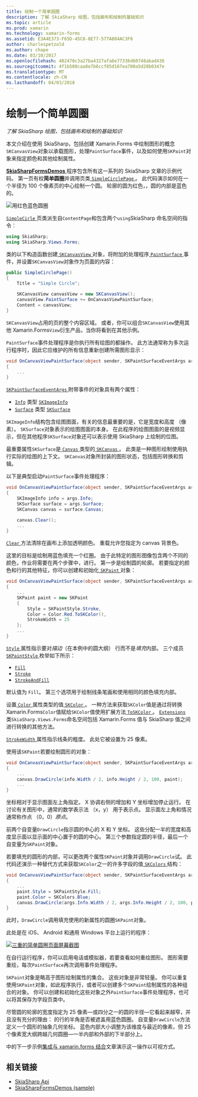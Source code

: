 ```yaml
---
title: 绘制一个简单圆圈
description: 了解 SkiaSharp 绘图，包括画布和绘制的基础知识
ms.topic: article
ms.prod: xamarin
ms.technology: xamarin-forms
ms.assetid: E3A4E373-F65D-45C8-8E77-577A804AC3F8
author: charlespetzold
ms.author: chape
ms.date: 03/10/2017
ms.openlocfilehash: 402470c3a27ba4327afa6e77336d60748abad436
ms.sourcegitcommit: 4f1b508caa8e7b6ccf85d167ea700a5d28b0347e
ms.translationtype: MT
ms.contentlocale: zh-CN
ms.lasthandoff: 04/03/2018
---
```

# <a name="drawing-a-simple-circle"></a>绘制一个简单圆圈

_了解 SkiaSharp 绘图，包括画布和绘制的基础知识_

本文介绍在使用 SkiaSharp，包括创建 Xamarin.Forms 中绘制图形的概念`SKCanvasView`对象以承载图形，处理`PaintSurface`事件，以及如何使用`SKPaint`对象来指定颜色和其他绘制属性。

[ **SkiaSharpFormsDemos** ](https://developer.xamarin.com/samples/xamarin-forms/SkiaSharpForms/Demos/)程序包含所有这一系列的 SkiaSharp 文章的示例代码。 第一页有权**简单圆圈**并调用页类[ `SimpleCirclePage` ](https://github.com/xamarin/xamarin-forms-samples/blob/master/SkiaSharpForms/SkiaSharpFormsDemos/SkiaSharpFormsDemos/SkiaSharpFormsDemos/Basics/SimpleCirclePage.cs)。 此代码演示如何在一个半径为 100 个像素页的中心绘制一个圆。 轮廓的圆为红色，，圆的内部是蓝色的。

![](circle-images/circleexample.png "用红色蓝色圆圈")

[ `SimpleCirle` ](https://github.com/xamarin/xamarin-forms-samples/blob/master/SkiaSharpForms/SkiaSharpFormsDemos/SkiaSharpFormsDemos/SkiaSharpFormsDemos/Basics/SimpleCirclePage.cs)页类派生自`ContentPage`和包含两个`using`SkiaSharp 命名空间的指令：

```csharp
using SkiaSharp;
using SkiaSharp.Views.Forms;
```

类的以下构造函数创建[ `SKCanvasView` ](https://developer.xamarin.com/api/type/SkiaSharp.Views.Forms.SKCanvasView/)对象，将附加的处理程序[ `PaintSurface` ](https://developer.xamarin.com/api/event/SkiaSharp.Views.Forms.SKCanvasView.PaintSurface/)事件，并设置`SKCanvasView`对象作为页面的内容：

```csharp
public SimpleCirclePage()
{
    Title = "Simple Circle";

    SKCanvasView canvasView = new SKCanvasView();
    canvasView.PaintSurface += OnCanvasViewPaintSurface;
    Content = canvasView;
}
```

`SKCanvasView`占用的页的整个内容区域。 或者，你可以组合`SKCanvasView`使用其他 Xamarin.Forms`View`衍生产品，当你将看到在其他示例。

`PaintSurface`事件处理程序是你执行所有绘图的都操作。 此方法通常称为多次运行程序时，因此它应维护的所有信息重新创建所需图形显示：

```csharp
void OnCanvasViewPaintSurface(object sender, SKPaintSurfaceEventArgs args)
{
    ...
}

```

[ `SKPaintSurfaceEventArgs` ](https://developer.xamarin.com/api/type/SkiaSharp.Views.Forms.SKPaintSurfaceEventArgs/)附带事件的对象具有两个属性：

- [`Info`](https://developer.xamarin.com/api/property/SkiaSharp.Views.Forms.SKPaintSurfaceEventArgs.Info/) 类型 [`SKImageInfo`](https://developer.xamarin.com/api/type/SkiaSharp.SKImageInfo/)
- [`Surface`](https://developer.xamarin.com/api/property/SkiaSharp.Views.Forms.SKPaintSurfaceEventArgs.Surface/) 类型 [`SKSurface`](https://developer.xamarin.com/api/type/SkiaSharp.SKSurface/)

`SKImageInfo`结构包含绘图图面，有关的信息最重要的是，它是宽度和高度 （像素）。 `SKSurface`对象表示的绘图图面的本身。 在此程序的绘图图面的是视频显示，但在其他程序`SKSurface`对象还可以表示使用 SkiaSharp 上绘制的位图。

最重要属性`SKSurface`是[ `Canvas` ](https://developer.xamarin.com/api/property/SkiaSharp.SKSurface.Canvas/)类型的[ `SKCanvas` ](https://developer.xamarin.com/api/type/SkiaSharp.SKCanvas/)。 此类是一种图形绘制使用执行实际的绘图的上下文。 `SKCanvas`对象所封装的图形状态，包括图形转换和剪辑。

以下是典型启动`PaintSurface`事件处理程序：

```csharp
void OnCanvasViewPaintSurface(object sender, SKPaintSurfaceEventArgs args)
{
    SKImageInfo info = args.Info;
    SKSurface surface = args.Surface;
    SKCanvas canvas = surface.Canvas;

    canvas.Clear();
    ...
}

```

[ `Clear` ](https://developer.xamarin.com/api/member/SkiaSharp.SKCanvas.Clear()/)方法清除在画布上添加透明颜色。 重载允许您指定为 canvas 背景色。

这里的目标是绘制用蓝色填充一个红圈。 由于此特定的图形图像包含两个不同的颜色，作业将需要在两个步骤中，进行。 第一步是绘制圆的轮廓。 若要指定的颜色和行的其他特征，你可以创建和初始化[ `SKPaint` ](https://developer.xamarin.com/api/type/SkiaSharp.SKPaint/)对象：

```csharp
void OnCanvasViewPaintSurface(object sender, SKPaintSurfaceEventArgs args)
{
    ...
    SKPaint paint = new SKPaint
    {
        Style = SKPaintStyle.Stroke,
        Color = Color.Red.ToSKColor(),
        StrokeWidth = 25
    };
    ...
}
```

[ `Style` ](https://developer.xamarin.com/api/property/SkiaSharp.SKPaint.Style/)属性指示要对*描边*（在本例中的圆大纲） 行而不是*填充*内部。 三个成员[ `SKPaintStyle` ](https://developer.xamarin.com/api/type/SkiaSharp.SKPaintStyle/)枚举如下所示：

- [`Fill`](https://developer.xamarin.com/api/field/SkiaSharp.SKPaintStyle.Fill/)
- [`Stroke`](https://developer.xamarin.com/api/field/SkiaSharp.SKPaintStyle.Stroke/)
- [`StrokeAndFill`](https://developer.xamarin.com/api/field/SkiaSharp.SKPaintStyle.StrokeAndFill/)

默认值为 `Fill`。 第三个选项用于绘制线条笔画和使用相同的颜色填充内部。

设置[ `Color` ](https://developer.xamarin.com/api/property/SkiaSharp.SKPaint.Color/)属性类型的值[ `SKColor` ](https://developer.xamarin.com/api/type/SkiaSharp.SKColor/)。 一种方法来获取`SKColor`值是通过将转换 Xamarin.Forms`Color`值赋给`SKColor`值使用扩展方法[ `ToSKColor` ](https://developer.xamarin.com/api/member/SkiaSharp.Views.Forms.Extensions.ToSKColor/p/Xamarin.Forms.Color/)。 [ `Extensions` ](https://developer.xamarin.com/api/type/SkiaSharp.Views.Forms.Extensions/)类`SkiaSharp.Views.Forms`命名空间包括 Xamarin.Forms 值与 SkiaSharp 值之间进行转换的其他方法。

[ `StrokeWidth` ](https://developer.xamarin.com/api/property/SkiaSharp.SKPaint.StrokeWidth/)属性指示线条的粗度。 此处它被设置为 25 像素。

使用该`SKPaint`若要绘制圆形的对象：

```csharp
void OnCanvasViewPaintSurface(object sender, SKPaintSurfaceEventArgs args)
{
    ...
    canvas.DrawCircle(info.Width / 2, info.Height / 2, 100, paint);
    ...
}
```

坐标相对于显示图面左上角指定。 X 协调右侧的增加和 Y 坐标增加停止运行。 在讨论有关图形中，通常的数学表示法 （x，y） 用于表示点。 显示面左上角和情况通常称作点 （0，0）*原点*。

前两个自变量`DrawCircle`指示圆的中心的 X 和 Y 坐标。 这些分配一半的宽度和高度显示面以显示面的中心置于的圆的中心。 第三个参数指定圆的半径，最后一个自变量为`SKPaint`对象。

若要填充的圆形的内部，可以更改两个属性`SKPaint`对象并调用`DrawCircle`试。 此代码还演示一种替代方式来获取`SKColor`之一的许多字段的值[ `SKColors` ](https://developer.xamarin.com/api/type/SkiaSharp.SKColors/)结构：

```csharp
void OnCanvasViewPaintSurface(object sender, SKPaintSurfaceEventArgs args)
{
    ...
    paint.Style = SKPaintStyle.Fill;
    paint.Color = SKColors.Blue;
    canvas.DrawCircle(args.Info.Width / 2, args.Info.Height / 2, 100, paint);
}
```
此时，`DrawCircle`调用填充使用的新属性的圆圈`SKPaint`对象。

此处是在 iOS、 Android 和通用 Windows 平台上运行的程序：

[![](circle-images/simplecircle-small.png "三重的简单圆圈页面屏幕截图")](circle-images/simplecircle-large.png#lightbox "三倍的简单圆圈页面屏幕截图")

在自行运行程序，你可以启用电话或模拟器，若要查看如何重绘图形。 图形需要重绘，每次`PaintSurface`再次调用事件处理程序。

`SKPaint`对象是略高于图形绘制属性的集合。 这些对象是非常轻量。 你可以重复使用`SKPaint`对象，如此程序执行，或者可以创建多个`SKPaint`绘制属性的各种组合的对象。 你可以创建和初始化这些对象之外`PaintSurface`事件处理程序，也可以将其保存为字段页类中。

尽管圆的轮廓的宽度指定为 25 像素&mdash;或四分之一的圆的半径&mdash;它看起来越窄，并且没有充分的理由： 的行的半角是否被遮盖用蓝色圆圈。 自变量`DrawCircle`方法定义一个圆形的抽象几何坐标。 蓝色内部大小调整为该维度与最近的像素，但 25 个像素宽大纲跨越几何圆圈&mdash;一半内部和外部的下半部分上。

中的下一步示例[集成与 xamarin.forms 结合](~/xamarin-forms/user-interface/graphics/skiasharp/basics/integration.md)文章演示这一操作以可视方式。


## <a name="related-links"></a>相关链接

- [SkiaSharp Api](https://developer.xamarin.com/api/root/SkiaSharp/)
- [SkiaSharpFormsDemos (sample)](https://developer.xamarin.com/samples/xamarin-forms/SkiaSharpForms/Demos/)
